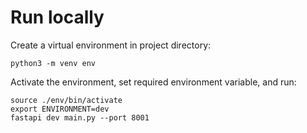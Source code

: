 # Run locally
Create a virtual environment in project directory:
```
python3 -m venv env
```
Activate the environment, set required environment variable, and run:
```
source ./env/bin/activate
export ENVIRONMENT=dev
fastapi dev main.py --port 8001
```
